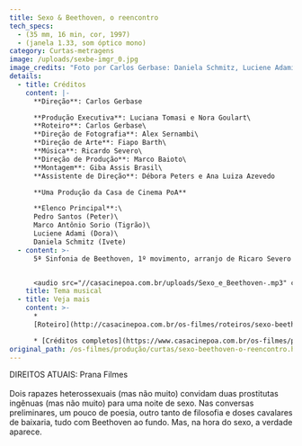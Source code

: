 ```yaml
---
title: Sexo & Beethoven, o reencontro
tech_specs:
  - (35 mm, 16 min, cor, 1997)
  - (janela 1.33, som óptico mono)
category: Curtas-metragens
image: /uploads/sexbe-imgr_0.jpg
image_credits: "Foto por Carlos Gerbase: Daniela Schmitz, Luciene Adami"
details:
  - title: Créditos
    content: |-
      **Direção**: Carlos Gerbase

      **Produção Executiva**: Luciana Tomasi e Nora Goulart\
      **Roteiro**: Carlos Gerbase\
      **Direção de Fotografia**: Alex Sernambi\
      **Direção de Arte**: Fiapo Barth\
      **Música**: Ricardo Severo\
      **Direção de Produção**: Marco Baioto\
      **Montagem**: Giba Assis Brasil\
      **Assistente de Direção**: Débora Peters e Ana Luiza Azevedo

      **Uma Produção da Casa de Cinema PoA**

      **Elenco Principal**:\
      Pedro Santos (Peter)\
      Marco Antônio Sorio (Tigrão)\
      Luciene Adami (Dora)\
      Daniela Schmitz (Ivete)
  - content: >-
      5ª Sinfonia de Beethoven, 1º movimento, arranjo de Ricaro Severo


      <audio src="//casacinepoa.com.br/uploads/Sexo_e_Beethoven-.mp3" controls />
    title: Tema musical
  - title: Veja mais
    content: >-
      *
      [Roteiro](http://casacinepoa.com.br/os-filmes/roteiros/sexo-beethoven-o-reencontro)[](/uploads/Sexo_e_Beethoven-.mp3)

      * [Créditos completos](https://www.casacinepoa.com.br/os-filmes/produção/curtas/sexo-beethoven-o-reencontro-créditos-completos.html)
original_path: /os-filmes/produção/curtas/sexo-beethoven-o-reencontro.html
---
```

D﻿IREITOS ATUAIS: Prana Filmes\
\
Dois rapazes heterossexuais (mas não muito) convidam duas prostitutas ingênuas (mas não muito) para uma noite de sexo. Nas conversas preliminares, um pouco de poesia, outro tanto de filosofia e doses cavalares de baixaria, tudo com Beethoven ao fundo. Mas, na hora do sexo, a verdade aparece.
